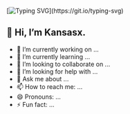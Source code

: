 [![Typing SVG](https://readme-typing-svg.herokuapp.com?font=Fira+Code&pause=1000&width=600&height=100&lines=Python+Developer.;Backend+Developer.)](https://git.io/typing-svg)

## 👋 Hi, I’m Kansasx.
<!-- 
<p align="left">
  <a href="https://www.twitter.com/MtsorJ" target="_blank" rel="noreferrer">
    <img src="https://img.shields.io/twitter/follow/MtsorJ?logo=twitter&style=for-the-badge&color=0077B5&labelColor=000000">
  </a> -->
<!--   <a href="https://www.linkedin.com/in/victorekeawa">
    <img src="https://img.shields.io/badge/LinkedIn-0077B5?style=for-the-badge&logo=linkedin&logoColor=white">
  </a>
  <a href="https://codepen.io/evavic44"> 
    <img src="https://img.shields.io/badge/Codepen-000000?style=for-the-badge&logo=codepen&logoColor=white">
  </a> -->
</p>

<!-- As a web developer with over a year of experience, I am passionate about 
creating intuitive and engaging user experiences. I am proficient in 
Javascript and have a solid understanding of web development principles.

In addition to my technical skills, I have copywriting experience and 
can bring a unique perspective to any design process. I am always 
looking for new ways to improve and grow as a developer, and I am 
eager to take on new challenges and projects.

- 💞️ I’m looking to collaborate on open source projects including websites, e-commerce sites and blogs.
- 📫 How to reach me: Email - ajiohjesse@gmail.com -->




- 🔭 I’m currently working on ...
- 🌱 I’m currently learning ...
- 👯 I’m looking to collaborate on ...
- 🤔 I’m looking for help with ...
- 💬 Ask me about ...
- 📫 How to reach me: ...
- 😄 Pronouns: ...
- ⚡ Fun fact: ...


